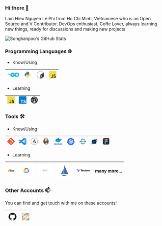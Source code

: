 ### Hi there 👋

I am Hieu Nguyen Le Phi from Ho Chi Minh, Vietnamese who is an Open Source and V Contributor, DevOps enthusiast, Coffe Lover, always learning new things, ready for discussions and making new projects

![Songhanpoo's GitHub Stats](https://github-readme-stats.vercel.app/api?username=songhanpoo&show_icons=true&include_all_commits=true)


### Programming Languages 🌐

- Know/Using

| [<img src="https://raw.githubusercontent.com/songhanpoo/songhanpoo/master/img/golang.png" alt="go logo" width="38">](https://golang.org/)  |  [<img src="https://raw.githubusercontent.com/github/explore/80688e429a7d4ef2fca1e82350fe8e3517d3494d/topics/python/python.png" alt="python logo" width="28">](https://www.python.org/) | [<img src="https://raw.githubusercontent.com/songhanpoo/songhanpoo/master/img/bash_shell.png" alt="bash logo" width="28">](https://www.gnu.org/software/bash/) | [<img src="https://raw.githubusercontent.com/github/explore/80688e429a7d4ef2fca1e82350fe8e3517d3494d/topics/javascript/javascript.png" alt="js logo" width="24">](https://developer.mozilla.org/en-US/docs/Web/JavaScript)  |
|---|---|---|---|

- Learning

| [<img src="https://raw.githubusercontent.com/github/explore/80688e429a7d4ef2fca1e82350fe8e3517d3494d/topics/javascript/javascript.png" alt="js logo" width="24">](https://developer.mozilla.org/en-US/docs/Web/JavaScript)  | [<img src="https://raw.githubusercontent.com/github/explore/80688e429a7d4ef2fca1e82350fe8e3517d3494d/topics/typescript/typescript.png" alt="ts logo" width="24">](https://www.typescriptlang.org/) |  [<img src="https://raw.githubusercontent.com/github/explore/80688e429a7d4ef2fca1e82350fe8e3517d3494d/topics/rust/rust.png" alt="rust logo" width="24">](https://www.rust-lang.org/)|
|---|---|---|

### Tools 🛠️

- Know/Using


| [<img src="https://raw.githubusercontent.com/songhanpoo/songhanpoo/master/img/git.png" alt="git logo" width="24">](https://git-scm.com/) | [<img src="https://raw.githubusercontent.com/songhanpoo/songhanpoo/master/img/vscode.png" alt="vscode logo" width="24">](https://code.visualstudio.com/) | [<img src="https://raw.githubusercontent.com/songhanpoo/songhanpoo/master/img/ansible.png" alt="Ansible" width="24">](https://ansible.com/) | [<img src="https://raw.githubusercontent.com/songhanpoo/songhanpoo/master/img/jenkins.png" alt="Jenkins" width="24">](https://jenkins.io/) | [<img src="https://raw.githubusercontent.com/github/explore/80688e429a7d4ef2fca1e82350fe8e3517d3494d/topics/docker/docker.png" alt="docker logo" width="28">](https://www.docker.com/) | [<img src="https://raw.githubusercontent.com/github/explore/80688e429a7d4ef2fca1e82350fe8e3517d3494d/topics/kubernetes/kubernetes.png" alt="kubernetes logo" width="26">](https://kubernetes.io/)|[<img src="https://raw.githubusercontent.com/songhanpoo/songhanpoo/master/img/helm.png" alt="Helm" width="24">](https://helm.sh/) | [<img src="https://raw.githubusercontent.com/songhanpoo/songhanpoo/master/img/pts.png" alt="Photoshop" width="24">](https://photoshop.com/) | [<img src="https://raw.githubusercontent.com/songhanpoo/songhanpoo/master/img/figma.png" alt="Figma" width="24">](https://figma.com/) |
|---|---|---|---|---|---|---|---|---|


- Learning

| [<img src="https://raw.githubusercontent.com/songhanpoo/songhanpoo/master/img/aws.png" alt="aws logo" width="24">](https://aws.amazon.com/) | [<img src="https://raw.githubusercontent.com/songhanpoo/songhanpoo/master/img/google_cloud.png" alt="google cloud logo" width="48">](https://cloud.google.com/)|[<img src="https://raw.githubusercontent.com/songhanpoo/songhanpoo/master/img/grpc.png" alt="grpc" width="48">](https://grpc.io/)|[<img src="https://raw.githubusercontent.com/songhanpoo/songhanpoo/master/img/isitio.png" alt="isitio" width="48">](https://isitio.io/)|[<img src="https://raw.githubusercontent.com/songhanpoo/songhanpoo/master/img/terraform.png" alt="isitio" width="48">](https://terraform.io/) | many more...
|---|---|---|---|---|---|

### Other Accounts 📫

You can find and get touch with me on these accounts!

| [<img src="https://raw.githubusercontent.com/songhanpoo/songhanpoo/master/img/github.png" alt="github logo" width="34">](https://github.com/songhanpoo) | [<img src="https://raw.githubusercontent.com/songhanpoo/songhanpoo/master/img/dev.png" alt="dev logo" width="24">](https://dev.to/songhanpoo)|
|---|---|
